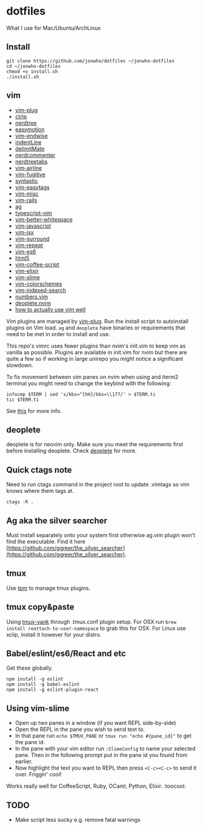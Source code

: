 # dotfiles

What I use for Mac/Ubuntu/ArchLinux

## Install
```shell
git clone https://github.com/jonwho/dotfiles ~/jonwho-dotfiles
cd ~/jonwho-dotfiles
chmod +x install.sh
./install.sh
```

## vim
* [vim-plug](https://github.com/junegunn/vim-plug)
* [ctrlp](https://github.com/ctrlpvim/ctrlp.vim)
* [nerdtree](https://github.com/scrooloose/nerdtree)
* [easymotion](https://github.com/Lokaltog/vim-easymotion)
* [vim-endwise](https://github.com/tpope/vim-endwise)
* [indentLine](https://github.com/Yggdroot/indentLine)
* [delimitMate](https://github.com/Raimondi/delimitMate)
* [nerdcommenter](https://github.com/scrooloose/nerdcommenter)
* [nerdtreetabs](https://github.com/jistr/vim-nerdtree-tabs)
* [vim-airline](https://github.com/bling/vim-airline)
* [vim-fugitive](https://github.com/tpope/vim-fugitive)
* [syntastic](https://github.com/scrooloose/syntastic)
* [vim-easytags](https://github.com/xolox/vim-easytags)
* [vim-misc](https://github.com/xolox/vim-misc)
* [vim-rails](https://github.com/tpope/vim-rails)
* [ag](https://github.com/rking/ag.vim)
* [typescript-vim](https://github.com/leafgarland/typescript-vim)
* [vim-better-whitespace](https://github.com/ntpeters/vim-better-whitespace)
* [vim-javascript](https://github.com/pangloss/vim-javascript)
* [vim-jsx](https://github.com/mxw/vim-jsx)
* [vim-surround](https://github.com/tpope/vim-surround)
* [vim-repeat](https://github.com/tpope/vim-repeat)
* [vim-es6](https://github.com/isRuslan/vim-es6)
* [html5](https://github.com/othree/html5.vim)
* [vim-coffee-script](https://github.com/kchmck/vim-coffee-script)
* [vim-elixir](https://github.com/elixir/vim-elixir)
* [vim-slime](https://github.com/jpalardy/vim-slime)
* [vim-colorschemes](https://github.com/flazz/vim-colorschemes)
* [vim-indexed-search](https://github.com/henrik/vim-indexed-search)
* [numbers.vim](https://github.com/myusuf3/numbers.vim)
* [deoplete.nvim](https://github.com/Shougo/deoplete.nvim)
* [how to actually use vim well](http://stackoverflow.com/questionj/1218390/what-is-your-most-productive-shortcut-with-vim/1220118#1220118)

Vim plugins are managed by [vim-plug](https://github.com/junegunn/vim-plug).
Run the install script to autoinstall plugins on Vim load. `ag` and `deoplete`
have binaries or requirements that need to be met in order to install and use.

This repo's vimrc uses fewer plugins than nvim's init.vim to keep vim as vanilla
as possible. Plugins are available in init.vim for nvim but there are quite a
few so if working in large unirepo you might notice a significant slowdown.

To fix movement between vim panes on nvim when using <C-h> and iterm2 terminal
you might need to change the keybind with the following:
```shell
infocmp $TERM | sed 's/kbs=^[hH]/kbs=\\177/' > $TERM.ti
tic $TERM.ti
```
See [this](https://github.com/neovim/neovim/issues/2048#issuecomment-78045837)
for more info.

## deoplete
deoplete is for neovim only. Make sure you meet the requirements first before
installing deoplete. Check [deoplete](https://github.com/Shougo/deoplete.nvim)
for more.

## Quick ctags note
Need to run ctags command in the project root to update .vimtags so vim knows
where them tags at.
```
ctags -R .
```

## Ag aka the silver searcher
Must install separately onto your system first otherwise ag.vim plugin won't
find the executable. Find it here [https://github.com/ggreer/the_silver_searcher](https://github.com/ggreer/the_silver_searcher).

## tmux
Use [tpm](https://github.com/tmux-plugins/tpm) to manage tmux plugins.

## tmux copy&paste
Using [tmux-yank](https://github.com/tmux-plugins/tmux-yank) through .tmux.conf
plugin setup. For OSX run `brew install reattach-to-user-namespace` to grab this
for OSX. For Linux use xclip, install it however for your distro.

## Babel/eslint/es6/React and etc
Get these globally.
```
npm install -g eslint
npm install -g babel-eslint
npm install -g eslint-plugin-react
```

## Using vim-slime
* Open up two panes in a window (if you want REPL side-by-side)
* Open the REPL in the pane you wish to send text to.
* In that pane run `echo $TMUX_PANE` or `tmux run "echo #{pane_id}"`
to get the pane id.
* In the pane with your vim editor run `:SlimeConfig` to name your selected
pane. Then in the following prompt put in the pane id you found from earlier.
* Now highlight the text you want to REPL then press `<C-c><C-c>` to send it
over. Friggin' cool!

Works really well for CoffeeScript, Ruby, OCaml, Python, Elixir. :toocool:

## TODO
* Make script less sucky e.g. remove fatal warnings
